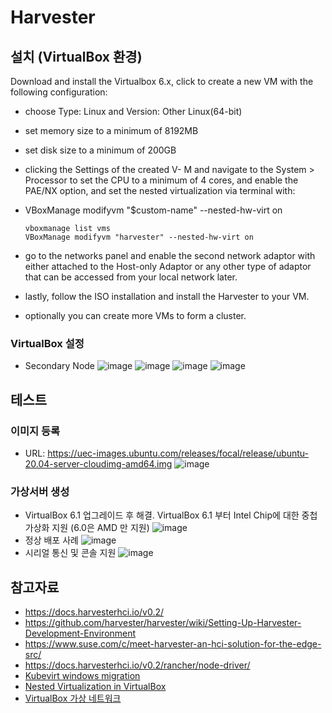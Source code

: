 # Harvester

## 설치 (VirtualBox 환경)
Download and install the Virtualbox 6.x, click to create a new VM with the following configuration:
- choose Type: Linux and Version: Other Linux(64-bit)
- set memory size to a minimum of 8192MB
- set disk size to a minimum of 200GB
- clicking the Settings of the created V- M and navigate to the System > Processor to set the CPU to a minimum of 4 cores, 
  and enable the PAE/NX option, and set the nested virtualization via terminal with:
 - VBoxManage modifyvm "$custom-name" --nested-hw-virt on
   ```
   vboxmanage list vms
   VBoxManage modifyvm "harvester" --nested-hw-virt on
   ```
 - go to the networks panel and enable the second network adaptor with either attached to the Host-only Adaptor or any other type of adaptor 
   that can be accessed from your local network later.
   
- lastly, follow the ISO installation and install the Harvester to your VM.
- optionally you can create more VMs to form a cluster.
### VirtualBox 설정
- Secondary Node
  ![image](https://user-images.githubusercontent.com/11453229/123739450-a573c100-d8e1-11eb-96bb-cb35013d1879.png)
  ![image](https://user-images.githubusercontent.com/11453229/123739478-aefd2900-d8e1-11eb-9224-3e0454bddd44.png)
  ![image](https://user-images.githubusercontent.com/11453229/123739512-b9b7be00-d8e1-11eb-87c0-8010fa6ac52e.png)
  ![image](https://user-images.githubusercontent.com/11453229/123739529-bf150880-d8e1-11eb-8a8a-c22db304ca24.png)


## 테스트 
### 이미지 등록 
- URL: https://uec-images.ubuntu.com/releases/focal/release/ubuntu-20.04-server-cloudimg-amd64.img
![image](https://user-images.githubusercontent.com/11453229/123719741-44d28d00-d8bd-11eb-8220-a2223a856751.png)

### 가상서버 생성
- VirtualBox 6.1 업그레이드 후 해결. VirtualBox 6.1 부터 Intel Chip에 대한 중첩 가상화 지원 (6.0은 AMD 만 지원)
![image](https://user-images.githubusercontent.com/11453229/123720464-2077b000-d8bf-11eb-86f5-a112da5ac519.png)
- 정상 배포 사례
![image](https://user-images.githubusercontent.com/11453229/123727788-2aa0ab00-d8cd-11eb-8867-bb4e868bd61b.png)
- 시리얼 통신 및 콘솔 지원
![image](https://user-images.githubusercontent.com/11453229/123728126-c3372b00-d8cd-11eb-8b45-63f12abb7409.png)


## 참고자료
- https://docs.harvesterhci.io/v0.2/
- https://github.com/harvester/harvester/wiki/Setting-Up-Harvester-Development-Environment
- https://www.suse.com/c/meet-harvester-an-hci-solution-for-the-edge-src/
- https://docs.harvesterhci.io/v0.2/rancher/node-driver/
- [Kubevirt windows migration](https://kubevirt.io/2020/win_workload_in_k8s.html)
- [Nested Virtualization in VirtualBox](https://ostechnix.com/how-to-enable-nested-virtualization-in-virtualbox/)
- [VirtualBox 가상 네트워크](https://technote.kr/213)

